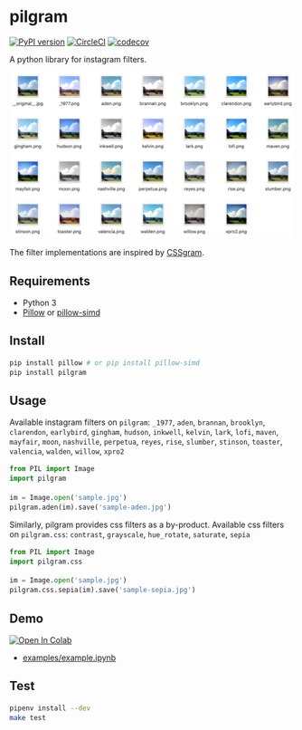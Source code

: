 # pilgram

[![PyPI version](https://badge.fury.io/py/pilgram.svg)](https://badge.fury.io/py/pilgram)
[![CircleCI](https://circleci.com/gh/akiomik/pilgram.svg?style=svg)](https://circleci.com/gh/akiomik/pilgram)
[![codecov](https://codecov.io/gh/akiomik/pilgram/branch/master/graph/badge.svg)](https://codecov.io/gh/akiomik/pilgram)

A python library for instagram filters.

![screenshot](screenshot.png)

The filter implementations are inspired by [CSSgram](https://una.im/CSSgram/).

## Requirements

- Python 3
- [Pillow](https://pillow.readthedocs.io/en/stable/) or [pillow-simd](https://github.com/uploadcare/pillow-simd)

## Install

```sh
pip install pillow # or pip install pillow-simd
pip install pilgram
```

## Usage

Available instagram filters on `pilgram`: `_1977`, `aden`, `brannan`, `brooklyn`, `clarendon`, `earlybird`, `gingham`, `hudson`, `inkwell`, `kelvin`, `lark`, `lofi`, `maven`, `mayfair`, `moon`, `nashville`, `perpetua`, `reyes`, `rise`, `slumber`, `stinson`, `toaster`, `valencia`, `walden`, `willow`, `xpro2`

```python
from PIL import Image
import pilgram

im = Image.open('sample.jpg')
pilgram.aden(im).save('sample-aden.jpg')
```

Similarly, pilgram provides css filters as a by-product.
Available css filters on `pilgram.css`: `contrast`, `grayscale`, `hue_rotate`, `saturate`, `sepia`

```python
from PIL import Image
import pilgram.css

im = Image.open('sample.jpg')
pilgram.css.sepia(im).save('sample-sepia.jpg')
```

## Demo

[![Open In Colab](https://colab.research.google.com/assets/colab-badge.svg)](https://colab.research.google.com/github/akiomik/pilgram/blob/master/examples/example.ipynb)

- [examples/example.ipynb](examples/example.ipynb) 

## Test

```sh
pipenv install --dev
make test
```
